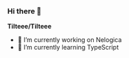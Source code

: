 ### Hi there 👋


**Tilteee/Tilteee** 

- 🔭 I’m currently working on Nelogica
- 🌱 I’m currently learning TypeScript
